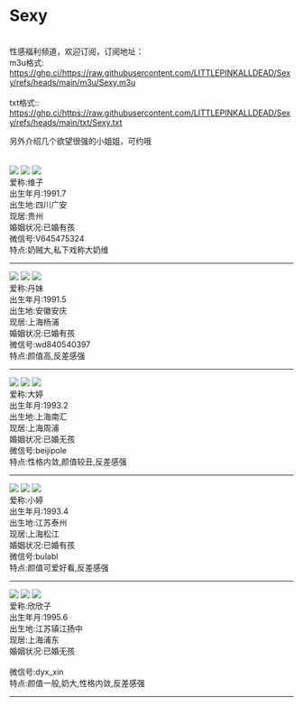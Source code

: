# Sexy
<br>性感福利频道，欢迎订阅，订阅地址：
<br>m3u格式:</br>https://ghp.ci/https://raw.githubusercontent.com/LITTLEPINKALLDEAD/Sexy/refs/heads/main/m3u/Sexy.m3u</br>
<br>txt格式::</br>https://ghp.ci/https://raw.githubusercontent.com/LITTLEPINKALLDEAD/Sexy/refs/heads/main/txt/Sexy.txt</br>

另外介绍几个欲望很强的小姐姐，可约哦</br></br></br>
<img src=https://github.com/LITTLEPINKALLDEAD/Sexy/blob/main/Images/%E5%A4%A7%E5%A5%B6%E7%BB%B4/vv%20(5).png />
<img src=https://github.com/LITTLEPINKALLDEAD/Sexy/blob/main/Images/%E5%A4%A7%E5%A5%B6%E7%BB%B4/jh-55-RUN1-1680091779376-dreamtime.png />
<img src=https://github.com/LITTLEPINKALLDEAD/Sexy/blob/main/Images/%E5%A4%A7%E5%A5%B6%E7%BB%B4/jh-85-RUN1-1680091479198-dreamtime.png />
<br>爱称:维子
<br>出生年月:1991.7
<br>出生地:四川广安
<br>现居:贵州
<br>婚姻状况:已婚有孩
<br>微信号:V645475324
<br>特点:奶贼大,私下戏称大奶维</br>

------------------------------------------------------------------------------------------------------------------------
<img src=https://github.com/LITTLEPINKALLDEAD/Sexy/blob/main/Images/%E4%B8%B9%E5%A6%B9/dm%20(1).png />
<img src=https://github.com/LITTLEPINKALLDEAD/Sexy/blob/main/Images/%E4%B8%B9%E5%A6%B9/psb-7-RUN1-1680088563174-dreamtime.png />
<img src=https://github.com/LITTLEPINKALLDEAD/Sexy/blob/main/Images/%E4%B8%B9%E5%A6%B9/dm%20(5).png />
<br>爱称:丹妹
<br>出生年月:1991.5
<br>出生地:安徽安庆
<br>现居:上海杨浦
<br>婚姻状况:已婚有孩
<br>微信号:wd840540397
<br>特点:颜值高,反差感强</br>

------------------------------------------------------------------------------------------------------------------------
<img src=https://github.com/LITTLEPINKALLDEAD/Sexy/blob/main/Images/mt/mt.jpg />
<img src=https://github.com/LITTLEPINKALLDEAD/Sexy/blob/main/Images/mt/mt%20(3).png />
<img src=https://github.com/LITTLEPINKALLDEAD/Sexy/blob/main/Images/mt/mt-20240220073521-RUN1-1708386066491-dreamtime.png />
<br>爱称:大婷
<br>出生年月:1993.2
<br>出生地:上海南汇
<br>现居:上海周浦
<br>婚姻状况:已婚无孩
<br>微信号:beijipole
<br>特点:性格内敛,颜值较丑,反差感强</br>

------------------------------------------------------------------------------------------------------------------------
<img src=https://github.com/LITTLEPINKALLDEAD/Sexy/blob/main/Images/tt/tt%20(4).png />
<img src=https://github.com/LITTLEPINKALLDEAD/Sexy/blob/main/Images/tt/tt-39-RUN1-1680093160200-dreamtime.png />
<img src=https://github.com/LITTLEPINKALLDEAD/Sexy/blob/main/Images/tt/tt8.png />
<br>爱称:小婷
<br>出生年月:1993.4
<br>出生地:江苏泰州
<br>现居:上海松江
<br>婚姻状况:已婚有孩
<br>微信号:bulabl
<br>特点:颜值可爱好看,反差感强</br>

------------------------------------------------------------------------------------------------------------------------
<img src=https://github.com/LITTLEPINKALLDEAD/Sexy/blob/main/Images/twinkle/twinkle_1.jpg />
<img src=https://github.com/LITTLEPINKALLDEAD/Sexy/blob/main/Images/twinkle/twinkle_2.jpg />
<img src=https://github.com/LITTLEPINKALLDEAD/Sexy/blob/main/Images/twinkle/twinkle_6.jpg />
<br>爱称:欣欣子
<br>出生年月:1995.6
<br>出生地:江苏镇江扬中
<br>现居:上海浦东
<br>婚姻状况:已婚无孩</br>
<br>微信号:dyx_xin
<br>特点:颜值一般,奶大,性格内敛,反差感强

------------------------------------------------------------------------------------------------------------------------


